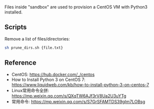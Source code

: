
Files inside "sandbox" are used to provision a CentOS VM with Python3 installed.


## Scripts

Remove a list of files/directories:
```sh
sh prune_dirs.sh {file.txt}
```


## Reference
- CentOS: https://hub.docker.com/_/centos
- How to Install Python 3 on CentOS 7: https://www.liquidweb.com/kb/how-to-install-python-3-on-centos-7
- Linux常用命令全拼: https://mp.weixin.qq.com/s/QXqTW6AJf3rV8Ua2U3uYTg
- 常用命令: https://mp.weixin.qq.com/s/S7GrSFAMTDS39gIm7LOBsg
